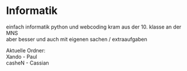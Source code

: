 # Informatik

einfach informatik python und webcoding kram aus der 10. klasse an der MNS  
aber besser und auch mit eigenen sachen / extraaufgaben

Aktuelle Ordner:  
Xando - Paul  
casheN - Cassian

